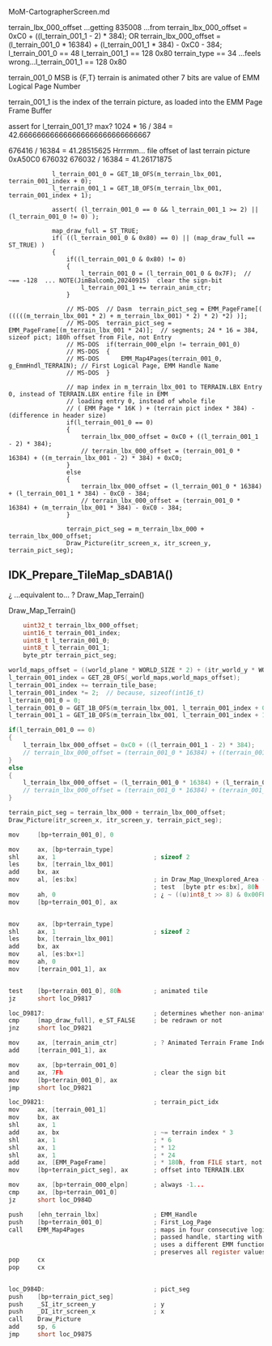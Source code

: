 MoM-CartographerScreen.md




terrain_lbx_000_offset
...getting 835008
...from
    terrain_lbx_000_offset = 0xC0 + ((l_terrain_001_1 - 2) * 384);
    OR
    terrain_lbx_000_offset = (l_terrain_001_0 * 16384) + (l_terrain_001_1 * 384) - 0xC0 - 384;
l_terrain_001_0 ==  48
l_terrain_001_1 == 128  0x80
terrain_type == 34
...feels wrong...l_terrain_001_1 == 128  0x80

terrain_001_0
MSB is {F,T} terrain is animated
other 7 bits are value of EMM Logical Page Number

terrain_001_1 is the index of the terrain picture, as loaded into the EMM Page Frame Buffer

assert for l_terrain_001_1?
max?
1024 * 16 / 384 = 42.666666666666666666666666666667

676416 / 16384 = 41.28515625
Hrrrmm...
file offset of last terrain picture
0xA50C0  676032
676032 / 16384 = 41.26171875





                l_terrain_001_0 = GET_1B_OFS(m_terrain_lbx_001, terrain_001_index + 0);
                l_terrain_001_1 = GET_1B_OFS(m_terrain_lbx_001, terrain_001_index + 1);

                assert( (l_terrain_001_0 == 0 && l_terrain_001_1 >= 2) || (l_terrain_001_0 != 0) );

                map_draw_full = ST_TRUE;
                if( ((l_terrain_001_0 & 0x80) == 0) || (map_draw_full == ST_TRUE) )
                {
                    if((l_terrain_001_0 & 0x80) != 0)
                    {
                        l_terrain_001_0 = (l_terrain_001_0 & 0x7F);  // ~== -128  ... NOTE(JimBalcomb,20240915)  clear the sign-bit
                        l_terrain_001_1 += terrain_anim_ctr;
                    }

                    // MS-DOS  // Dasm  terrain_pict_seg = EMM_PageFrame[( (((((m_terrain_lbx_001 * 2) + m_terrain_lbx_001) * 2) * 2) *2) )];
                    // MS-DOS  terrain_pict_seg = EMM_PageFrame[(m_terrain_lbx_001 * 24)];  // segments; 24 * 16 = 384, sizeof pict; 180h offset from File, not Entry
                    // MS-DOS  if(terrain_000_elpn != terrain_001_0)
                    // MS-DOS  {
                    // MS-DOS      EMM_Map4Pages(terrain_001_0, g_EmmHndl_TERRAIN); // First Logical Page, EMM Handle Name
                    // MS-DOS  }

                    // map index in m_terrain_lbx_001 to TERRAIN.LBX Entry 0, instead of TERRAIN.LBX entire file in EMM
                    // loading entry 0, instead of whole file
                    // ( EMM Page * 16K ) + (terrain pict index * 384) - (difference in header size)
                    if(l_terrain_001_0 == 0)
                    {
                        terrain_lbx_000_offset = 0xC0 + ((l_terrain_001_1 - 2) * 384);
                        // terrain_lbx_000_offset = (terrain_001_0 * 16384) + ((m_terrain_lbx_001 - 2) * 384) + 0xC0;
                    }
                    else
                    {
                        terrain_lbx_000_offset = (l_terrain_001_0 * 16384) + (l_terrain_001_1 * 384) - 0xC0 - 384;
                        // terrain_lbx_000_offset = (terrain_001_0 * 16384) + (m_terrain_lbx_001 * 384) - 0xC0 - 384;
                    }

                    terrain_pict_seg = m_terrain_lbx_000 + terrain_lbx_000_offset;
                    Draw_Picture(itr_screen_x, itr_screen_y, terrain_pict_seg);








## IDK_Prepare_TileMap_sDAB1A()

¿ ...equivalent to... ?
Draw_Map_Terrain()



Draw_Map_Terrain()

```c
    uint32_t terrain_lbx_000_offset;
    uint16_t terrain_001_index;
    uint8_t l_terrain_001_0;
    uint8_t l_terrain_001_1;
    byte_ptr terrain_pict_seg;

world_maps_offset = ((world_plane * WORLD_SIZE * 2) + (itr_world_y * WORLD_WIDTH * 2) + (curr_world_x * 2));
l_terrain_001_index = GET_2B_OFS(_world_maps,world_maps_offset);
l_terrain_001_index += terrain_tile_base;
l_terrain_001_index *= 2;  // because, sizeof(int16_t)
l_terrain_001_0 = 0;
l_terrain_001_0 = GET_1B_OFS(m_terrain_lbx_001, l_terrain_001_index + 0);
l_terrain_001_1 = GET_1B_OFS(m_terrain_lbx_001, l_terrain_001_index + 1);

if(l_terrain_001_0 == 0)
{
    l_terrain_lbx_000_offset = 0xC0 + ((l_terrain_001_1 - 2) * 384);
    // terrain_lbx_000_offset = (terrain_001_0 * 16384) + ((terrain_001_1 - 2) * 384) + 0xC0;
}
else
{
    l_terrain_lbx_000_offset = (l_terrain_001_0 * 16384) + (l_terrain_001_1 * 384) - 0xC0 - 384;
    // terrain_lbx_000_offset = (terrain_001_0 * 16384) + (terrain_001_1 * 384) - 0xC0 - 384;
}

terrain_pict_seg = terrain_lbx_000 + terrain_lbx_000_offset;
Draw_Picture(itr_screen_x, itr_screen_y, terrain_pict_seg);
```

```c
mov     [bp+terrain_001_0], 0

mov     ax, [bp+terrain_type]
shl     ax, 1                           ; sizeof 2
les     bx, [terrain_lbx_001]
add     bx, ax
mov     al, [es:bx]                     ; in Draw_Map_Unexplored_Area - 'byte ptr'
                                        ; test  [byte ptr es:bx], 80h
mov     ah, 0                           ; ¿ ~ ((u)int8_t >> 8) & 0x00FF ?
mov     [bp+terrain_001_0], ax


mov     ax, [bp+terrain_type]
shl     ax, 1                           ; sizeof 2
les     bx, [terrain_lbx_001]
add     bx, ax
mov     al, [es:bx+1]
mov     ah, 0
mov     [terrain_001_1], ax


test    [bp+terrain_001_0], 80h         ; animated tile
jz      short loc_D9817

loc_D9817:                              ; determines whether non-animated terrain tiles will
cmp     [map_draw_full], e_ST_FALSE     ; be redrawn or not
jnz     short loc_D9821

mov     ax, [terrain_anim_ctr]          ; ? Animated Terrain Frame Index ?
add     [terrain_001_1], ax

mov     ax, [bp+terrain_001_0]
and     ax, 7Fh                         ; clear the sign bit
mov     [bp+terrain_001_0], ax
jmp     short loc_D9821

loc_D9821:                              ; terrain_pict_idx
mov     ax, [terrain_001_1]
mov     bx, ax
shl     ax, 1
add     ax, bx                          ; ~= terrain index * 3
shl     ax, 1                           ; * 6
shl     ax, 1                           ; * 12
shl     ax, 1                           ; * 24
add     ax, [EMM_PageFrame]             ; * 180h, from FILE start, not entry start!
mov     [bp+terrain_pict_seg], ax       ; offset into TERRAIN.LBX

mov     ax, [bp+terrain_000_elpn]       ; always -1...
cmp     ax, [bp+terrain_001_0]
jz      short loc_D984D

push    [ehn_terrain_lbx]               ; EMM_Handle
push    [bp+terrain_001_0]              ; First_Log_Page
call    EMM_Map4Pages                   ; maps in four consecutive logical pages from the
                                        ; passed handle, starting with the one specified
                                        ; uses a different EMM function than seg012:0255
                                        ; preserves all register values
pop     cx
pop     cx


loc_D984D:                              ; pict_seg
push    [bp+terrain_pict_seg]
push    _SI_itr_screen_y                ; y
push    _DI_itr_screen_x                ; x
call    Draw_Picture
add     sp, 6
jmp     short loc_D9875
```
